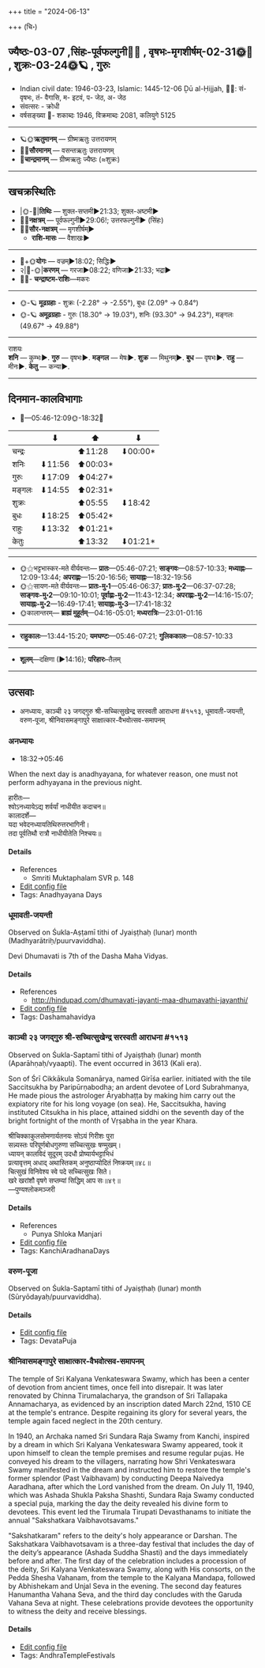 +++
title = "2024-06-13"

+++
(चि॰)
## ज्यैष्ठः-03-07  ,सिंहः-पूर्वफल्गुनी🌛🌌  ,  वृषभः-मृगशीर्षम्-02-31🌞🌌  ,  शुक्रः-03-24🌞🪐  , गुरुः
- Indian civil date: 1946-03-23, Islamic: 1445-12-06 Ḏū al-Ḥijjah, 🌌🌞: सं- वृषभः, तं- वैगासि, म- इटवं, प- जेठ, अ- जेठ
- संवत्सरः - क्रोधी
- वर्षसङ्ख्या 🌛- शकाब्दः 1946, विक्रमाब्दः 2081, कलियुगे 5125
___________________
- 🪐🌞**ऋतुमानम्** — ग्रीष्मऋतुः उत्तरायणम्
- 🌌🌞**सौरमानम्** — वसन्तऋतुः उत्तरायणम्
- 🌛**चान्द्रमानम्** — ग्रीष्मऋतुः ज्यैष्ठः (≈शुक्रः)
___________________


## खचक्रस्थितिः
- |🌞-🌛|**तिथिः** — शुक्ल-सप्तमी►21:33; शुक्ल-अष्टमी►  
- 🌌🌛**नक्षत्रम्** — पूर्वफल्गुनी►29:06!; उत्तरफल्गुनी► (सिंहः)  
- 🌌🌞**सौर-नक्षत्रम्** — मृगशीर्षम्►  
  - **राशि-मासः** — वैशाखः► 
___________________
- 🌛+🌞**योगः** — वज्रम्►18:02; सिद्धिः►  
- २|🌛-🌞|**करणम्** — गरजा►08:22; वणिजा►21:33; भद्रा►  
- 🌌🌛- **चन्द्राष्टम-राशिः**—मकरः  
___________________
- 🌞-🪐 **मूढग्रहाः** - शुक्रः (-2.28° → -2.55°), बुधः (2.09° → 0.84°)
- 🌞-🪐 **अमूढग्रहाः** - गुरुः (18.30° → 19.03°), शनिः (93.30° → 94.23°), मङ्गलः (49.67° → 49.88°)
___________________
राशयः  
**शनि** — कुम्भः►. **गुरु** — वृषभः►. **मङ्गल** — मेषः►. **शुक्र** — मिथुनम्►. **बुध** — वृषभः►. **राहु** — मीनः►. **केतु** — कन्या►. 
___________________


## दिनमान-कालविभागाः
- 🌅—05:46-12:09🌞-18:32🌇  

|      |⬇     |⬆     |⬇     |
|------|-----|-----|------|
|चन्द्रः|     |⬆11:28 |⬇00:00*|
|शनिः   |⬇11:56 |⬆00:03*|     |
|गुरुः  |⬇17:09 |⬆04:27*|     |
|मङ्गलः |⬇14:55 |⬆02:31*|     |
|शुक्रः |     |⬆05:55 |⬇18:42 |
|बुधः   |⬇18:25 |⬆05:42*|     |
|राहुः  |⬇13:32 |⬆01:21*|     |
|केतुः  |     |⬆13:32 |⬇01:21*|
___________________
- 🌞⚝भट्टभास्कर-मते वीर्यवन्तः— **प्रातः**—05:46-07:21; **साङ्गवः**—08:57-10:33; **मध्याह्नः**—12:09-13:44; **अपराह्णः**—15:20-16:56; **सायाह्नः**—18:32-19:56  
- 🌞⚝सायण-मते वीर्यवन्तः— **प्रातः-मु॰1**—05:46-06:37; **प्रातः-मु॰2**—06:37-07:28; **साङ्गवः-मु॰2**—09:10-10:01; **पूर्वाह्णः-मु॰2**—11:43-12:34; **अपराह्णः-मु॰2**—14:16-15:07; **सायाह्नः-मु॰2**—16:49-17:41; **सायाह्नः-मु॰3**—17:41-18:32  
- 🌞कालान्तरम्— **ब्राह्मं मुहूर्तम्**—04:16-05:01; **मध्यरात्रिः**—23:01-01:16  
___________________
- **राहुकालः**—13:44-15:20; **यमघण्टः**—05:46-07:21; **गुलिककालः**—08:57-10:33  
___________________
- **शूलम्**—दक्षिणा (►14:16); **परिहारः**–तैलम्  
___________________

## उत्सवाः
- अनध्यायः, काञ्ची २३ जगद्गुरु श्री-सच्चित्सुखेन्द्र सरस्वती आराधना #१५१३, धूमावती-जयन्ती, वरुण-पूजा, श्रीनिवासमङ्गापुरे साक्षात्कार-वैभवोत्सव-समापनम्
### अनध्यायः
- 18:32→05:46



When the next day is anadhyayana, for whatever reason, one must not perform adhyayana in the previous night.

हारीतः—  
श्वोऽनध्यायेऽद्य शर्वर्यां नाधीयीत कदाचन॥  
कालादर्शे—  
यदा भवेदनध्यायतिथिरुत्तरभागिनी।  
तदा पूर्वतिथौ रात्रौ नाधीयीतेति निश्चयः॥



#### Details
- References
  - Smriti Muktaphalam SVR p.  148
- [Edit config file](https://github.com/jyotisham/adyatithi/blob/master/time_focus/adhyayana/description_only/anadhyAyaH~pUrvarAtrau.toml)
- Tags: Anadhyayana Days


### धूमावती-जयन्ती

Observed on Śukla-Aṣṭamī tithi of Jyaiṣṭhaḥ (lunar) month (Madhyarātriḥ/puurvaviddha). 

Devi Dhumavati is 7th of the Dasha Maha Vidyas.

#### Details
- References
  - http://hindupad.com/dhumavati-jayanti-maa-dhumavathi-jayanthi/
- [Edit config file](https://github.com/jyotisham/adyatithi/blob/master/devatA/dashamahAvidyA/lunar_month/tithi/03/08/dhUmAvatI~jayantI.toml)
- Tags: Dashamahavidya


### काञ्ची २३ जगद्गुरु श्री-सच्चित्सुखेन्द्र सरस्वती आराधना #१५१३

Observed on Śukla-Saptamī tithi of Jyaiṣṭhaḥ (lunar) month (Aparāhṇaḥ/vyaapti). The event occurred in 3613 (Kali era).  


Son of Śrī Cikkākula Somanārya, named Girīśa earlier. initiated with the tile Saccitsukha by Paripūrṇabodha; an ardent devotee of Lord Subrahmanya, He made pious the astrologer Āryabhaṭṭa by making him carry out the expiatory rite for his long voyage (on sea). He, Saccitsukha, having instituted Citsukha in his place, attained siddhi on the seventh day of the bright fortnight of the month of Vṛṣabha in the year Khara.

श्रीचिक्काकुलसोमणार्यतनयः सोऽयं गिरीशः पुरा  
सन्न्यस्तः परिपूर्णबोधगुरुणा सच्चित्सुखः षण्मुखम्।  
ध्यायन् कालविदं सुदूरम् उदधौ प्रोष्यार्यभट्टाभिधं  
प्रत्यावृत्तम् अधाद् अथास्तिकम् अनुष्ठाप्योदितं निष्क्रयम्॥४८॥  
चित्सुखं विनिवेश्य स्वे पदे सच्चित्सुखः सिते।  
खरे खरांशौ वृषगे सप्तम्यां सिद्धिम् आप सः॥४९॥  
—पुण्यश्लोकमञ्जरी



#### Details
- References
  - Punya Shloka Manjari
- [Edit config file](https://github.com/jyotisham/adyatithi/blob/master/mahApuruSha/kAnchI-maTha/lunar_month/tithi/03/07/kAJcI_23_jagadguru_zrI~saccitsukhEndra_sarasvatI_ArAdhanA.toml)
- Tags: KanchiAradhanaDays


### वरुण-पूजा

Observed on Śukla-Saptamī tithi of Jyaiṣṭhaḥ (lunar) month (Sūryōdayaḥ/puurvaviddha). 



#### Details
- [Edit config file](https://github.com/jyotisham/adyatithi/blob/master/general/lunar_month/tithi/03/07/varuNa-pUjA.toml)
- Tags: DevataPuja


### श्रीनिवासमङ्गापुरे साक्षात्कार-वैभवोत्सव-समापनम्



The temple of Sri Kalyana Venkateswara Swamy, which has been a center of devotion from ancient times, once fell into disrepair. It was later renovated by Chinna Tirumalacharya, the grandson of Sri Tallapaka Annamacharya, as evidenced by an inscription dated March 22nd, 1510 CE at the temple's entrance. Despite regaining its glory for several years, the temple again faced neglect in the 20th century.

In 1940, an Archaka named Sri Sundara Raja Swamy from Kanchi, inspired by a dream in which Sri Kalyana Venkateswara Swamy appeared, took it upon himself to clean the temple premises and resume regular pujas. He conveyed his dream to the villagers, narrating how Shri Venkateswara Swamy manifested in the dream and instructed him to restore the temple's former splendor (Past Vaibhavam) by conducting Deepa Naivedya Aaradhana, after which the Lord vanished from the dream. On July 11, 1940, which was Ashada Shukla Paksha Shashti, Sundara Raja Swamy conducted a special puja, marking the day the deity revealed his divine form to devotees. This event led the Tirumala Tirupati Devasthanams to initiate the annual "Sakshatkara Vaibhavotsavams."

"Sakshatkaram" refers to the deity's holy appearance or Darshan. The Sakshatkara Vaibhavotsavam is a three-day festival that includes the day of the deity’s appearance (Ashada Suddha Shasti) and the days immediately before and after. The first day of the celebration includes a procession of the deity, Sri Kalyana Venkateswara Swamy, along with His consorts, on the Pedda Shesha Vahanam, from the temple to the Kalyana Mandapa, followed by Abhishekam and Unjal Seva in the evening. The second day features Hanumantha Vahana Seva, and the third day concludes with the Garuda Vahana Seva at night. These celebrations provide devotees the opportunity to witness the deity and receive blessings.

#### Details
- [Edit config file](https://github.com/jyotisham/adyatithi/blob/master/temples/Andhra/relative_event/zrInivAsamaGgApurE_sAkSAtkAra-vaibhavOtsavaH/offset__01/zrInivAsamaGgApurE_sAkSAtkAra-vaibhavOtsava-samApanam.toml)
- Tags: AndhraTempleFestivals


